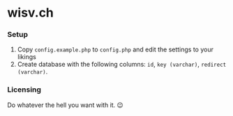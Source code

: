 # wisv.ch
### Setup
1. Copy `config.example.php` to `config.php` and edit the settings to your likings
2. Create database with the following columns: `id`, `key (varchar)`, `redirect (varchar)`. 

### Licensing
Do whatever the hell you want with it. :wink:
